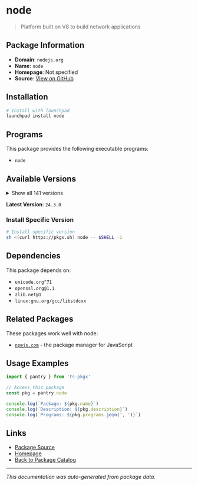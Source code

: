 # node

> Platform built on V8 to build network applications

## Package Information

- **Domain**: `nodejs.org`
- **Name**: `node`
- **Homepage**: Not specified
- **Source**: [View on GitHub](https://github.com/pkgxdev/pantry/tree/main/projects/nodejs.org/package.yml)

## Installation

```bash
# Install with launchpad
launchpad install node
```

## Programs

This package provides the following executable programs:

- `node`

## Available Versions

<details>
<summary>Show all 141 versions</summary>

- `24.3.0`, `24.2.0`, `24.1.0`, `24.0.2`, `24.0.1`
- `24.0.0`, `23.11.1`, `23.11.0`, `23.10.0`, `23.9.0`
- `23.8.0`, `23.7.0`, `23.6.1`, `23.6.0`, `23.5.0`
- `23.4.0`, `23.3.0`, `23.2.0`, `23.1.0`, `23.0.0`
- `22.17.0`, `22.16.0`, `22.15.1`, `22.15.0`, `22.14.0`
- `22.13.1`, `22.13.0`, `22.12.0`, `22.11.0`, `22.10.0`
- `22.9.0`, `22.8.0`, `22.7.0`, `22.6.0`, `22.5.1`
- `22.5.0`, `22.4.1`, `22.4.0`, `22.3.0`, `22.2.0`
- `22.1.0`, `22.0.0`, `21.7.3`, `21.7.2`, `21.7.1`
- `21.7.0`, `21.6.2`, `21.6.1`, `21.6.0`, `21.5.0`
- `21.4.0`, `21.3.0`, `21.2.0`, `21.1.0`, `21.0.0`
- `20.19.3`, `20.19.2`, `20.19.1`, `20.19.0`, `20.18.3`
- `20.18.2`, `20.18.1`, `20.18.0`, `20.17.0`, `20.16.0`
- `20.15.1`, `20.15.0`, `20.14.0`, `20.13.1`, `20.13.0`
- `20.12.2`, `20.12.1`, `20.11.1`, `20.11.0`, `20.10.0`
- `20.9.0`, `20.8.1`, `20.8.0`, `20.7.0`, `20.6.1`
- `20.6.0`, `20.5.1`, `20.5.0`, `20.4.0`, `20.3.1`
- `20.3.0`, `20.2.0`, `20.1.0`, `20.0.0`, `19.9.0`
- `19.8.1`, `19.8.0`, `19.7.0`, `19.6.1`, `19.6.0`
- `19.5.0`, `19.4.0`, `19.3.0`, `19.2.0`, `19.1.0`
- `19.0.1`, `19.0.0`, `18.20.8`, `18.20.7`, `18.20.6`
- `18.20.5`, `18.20.4`, `18.20.3`, `18.20.2`, `18.20.1`
- `18.20.0`, `18.19.1`, `18.19.0`, `18.18.2`, `18.18.1`
- `18.18.0`, `18.17.1`, `18.17.0`, `18.16.1`, `18.16.0`
- `18.15.0`, `18.14.2`, `18.14.0`, `18.13.0`, `18.12.1`
- `18.9.1`, `16.20.2`, `16.20.1`, `16.20.0`, `16.19.1`
- `16.19.0`, `16.18.1`, `16.18.0`, `16.13.0`, `16.11.1`
- `14.21.3`, `14.21.2`, `14.21.1`, `14.21.0`, `14.20.1`
- `12.22.12`

</details>

**Latest Version**: `24.3.0`

### Install Specific Version

```bash
# Install specific version
sh <(curl https://pkgx.sh) node -- $SHELL -i
```

## Dependencies

This package depends on:

- `unicode.org^71`
- `openssl.org@1.1`
- `zlib.net@1`
- `linux:gnu.org/gcc/libstdcxx`

## Related Packages

These packages work well with node:

- [`npmjs.com`](../npmjs.com/index.md) - the package manager for JavaScript

## Usage Examples

```typescript
import { pantry } from 'ts-pkgx'

// Access this package
const pkg = pantry.node

console.log(`Package: ${pkg.name}`)
console.log(`Description: ${pkg.description}`)
console.log(`Programs: ${pkg.programs.join(', ')}`)
```

## Links

- [Package Source](https://github.com/pkgxdev/pantry/tree/main/projects/nodejs.org/package.yml)
- [Homepage](#)
- [Back to Package Catalog](../../package-catalog.md)

---

*This documentation was auto-generated from package data.*

